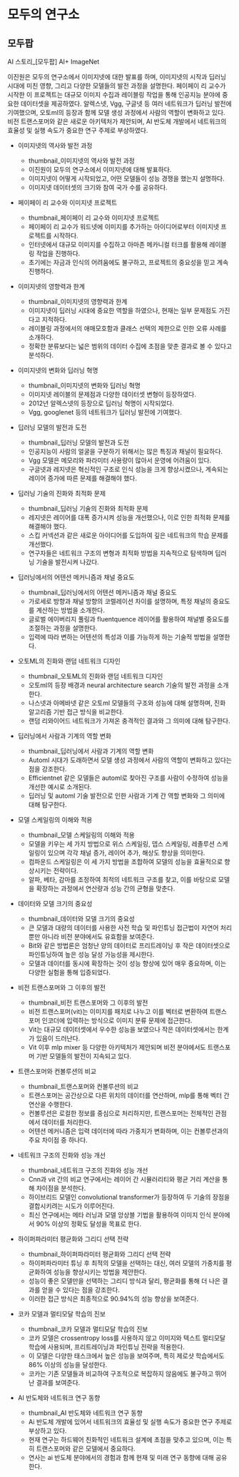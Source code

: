 # 모두의 연구소

## 모두팝

AI 스토리_[모두팝] AI+ ImageNet

이진원은 모두의 연구소에서 이미지넷에 대한 발표를 하며, 이미지넷의 시작과 딥러닝 시대에 미친 영향, 그리고 다양한 모델들의 발전 과정을 설명한다. 페이페이 리 교수가 시작한 이 프로젝트는 대규모 이미지 수집과 레이블링 작업을 통해 인공지능 분야에 중요한 데이터셋을 제공하였다. 알렉스넷, Vgg, 구글넷 등 여러 네트워크가 딥러닝 발전에 기여했으며, 오토ml의 등장과 함께 모델 생성 과정에서 사람의 역할이 변화하고 있다. 비전 트랜스포머와 같은 새로운 아키텍처가 제안되며, AI 반도체 개발에서 네트워크의 효율성 및 실행 속도가 중요한 연구 주제로 부상하였다.

* 이미지넷의 역사와 발전 과정
    * thumbnail_이미지넷의 역사와 발전 과정
    * 이진원이 모두의 연구소에서 이미지넷에 대해 발표하다.
    * 이미지넷이 어떻게 시작되었고, 어떤 모델들이 성능 경쟁을 했는지 설명하다.
    * 이미지넷 데이터셋의 크기와 참여 국가 수를 공유하다.

* 페이페이 리 교수와 이미지넷 프로젝트
    * thumbnail_페이페이 리 교수와 이미지넷 프로젝트
    * 페이페이 리 교수가 워드넷에 이미지를 추가하는 아이디어로부터 이미지넷 프로젝트를 시작하다.
    * 인터넷에서 대규모 이미지를 수집하고 아마존 메카니컬 터크를 활용해 레이블링 작업을 진행하다.
    * 초기에는 자금과 인식의 어려움에도 불구하고, 프로젝트의 중요성을 믿고 계속 진행하다.

* 이미지넷의 영향력과 한계
    * thumbnail_이미지넷의 영향력과 한계
    * 이미지넷이 딥러닝 시대에 중요한 역할을 하였으나, 현재는 일부 문제점도 가진다고 지적하다.
    * 레이블링 과정에서의 애매모호함과 클래스 선택의 제한으로 인한 오류 사례를 소개하다.
    * 정확한 분류보다는 넓은 범위의 데이터 수집에 초점을 맞춘 결과로 볼 수 있다고 분석하다.

* 이미지넷의 변화와 딥러닝 혁명
    * thumbnail_이미지넷의 변화와 딥러닝 혁명
    * 이미지넷 레이블의 문제점과 다양한 데이터셋 변형이 등장하였다.
    * 2012년 알렉스넷의 등장으로 딥러닝 혁명이 시작되었다.
    * Vgg, googlenet 등의 네트워크가 딥러닝 발전에 기여했다.

* 딥러닝 모델의 발전과 도전
    * thumbnail_딥러닝 모델의 발전과 도전
    * 인공지능이 사람의 얼굴을 구분하기 위해서는 많은 특징과 채널이 필요하다.
    * Vgg 모델은 메모리와 파라미터 사용량이 많아서 운영에 어려움이 있다.
    * 구글넷과 레지넷은 혁신적인 구조로 인식 성능을 크게 향상시켰으나, 계속되는 레이어 증가에 따른 문제를 해결해야 했다.

* 딥러닝 기술의 진화와 최적화 문제
    * thumbnail_딥러닝 기술의 진화와 최적화 문제
    * 레지넷은 레이어를 대폭 증가시켜 성능을 개선했으나, 이로 인한 최적화 문제를 해결해야 했다.
    * 스킵 커넥션과 같은 새로운 아이디어를 도입하여 깊은 네트워크의 학습 문제를 개선했다.
    * 연구자들은 네트워크 구조의 변형과 최적화 방법을 지속적으로 탐색하며 딥러닝 기술을 발전시켜 나갔다.

* 딥러닝에서의 어텐션 메커니즘과 채널 중요도
    * thumbnail_딥러닝에서의 어텐션 메커니즘과 채널 중요도
    * 가로세로 방향과 채널 방향의 코렐레이션 차이를 설명하며, 특정 채널의 중요도를 계산하는 방법을 소개한다.
    * 글로벌 에이버리지 풀링과 fluentquence 레이어를 활용하여 채널별 중요도를 조절하는 과정을 설명한다.
    * 입력에 따라 변하는 어텐션의 특성과 이를 가능하게 하는 기술적 방법을 설명한다.

* 오토ML의 진화와 랜덤 네트워크 디자인
    * thumbnail_오토ML의 진화와 랜덤 네트워크 디자인
    * 오토ml의 등장 배경과 neural architecture search 기술의 발전 과정을 소개한다.
    * 나스넷과 아메바넷 같은 오토ml 모델들의 구조와 성능에 대해 설명하며, 진화 알고리즘 기반 접근 방식을 비교한다.
    * 랜덤 리와이어드 네트워크가 가져온 충격적인 결과와 그 의미에 대해 탐구한다.

* 딥러닝에서 사람과 기계의 역할 변화
    * thumbnail_딥러닝에서 사람과 기계의 역할 변화
    * Automl 시대가 도래하면서 모델 생성 과정에서 사람의 역할이 변화하고 있다는 점을 강조한다.
    * Efficientnet 같은 모델들은 automl로 찾아진 구조를 사람이 수정하여 성능을 개선한 예시로 소개된다.
    * 딥러닝 및 automl 기술 발전으로 인한 사람과 기계 간 역할 변화와 그 의미에 대해 탐구한다.

* 모델 스케일링의 이해와 적용
    * thumbnail_모델 스케일링의 이해와 적용
    * 모델을 키우는 세 가지 방법으로 위스 스케일링, 뎁스 스케일링, 레졸루션 스케일링이 있으며 각각 채널 증가, 레이어 추가, 해상도 향상을 의미한다.
    * 컴파운드 스케일링은 이 세 가지 방법을 조합하여 모델의 성능을 효율적으로 향상시키는 전략이다.
    * 알파, 베타, 감마를 조정하여 최적의 네트워크 구조를 찾고, 이를 바탕으로 모델을 확장하는 과정에서 연산량과 성능 간의 균형을 맞춘다.

* 데이터와 모델 크기의 중요성
    * thumbnail_데이터와 모델 크기의 중요성
    * 큰 모델과 대량의 데이터를 사용한 사전 학습 및 파인튜닝 접근법이 자연어 처리뿐만 아니라 비전 분야에서도 유효함을 보여준다.
    * Bit와 같은 방법론은 엄청난 양의 데이터로 프리트레이닝 후 작은 데이터셋으로 파인튜닝하여 높은 성능 달성 가능성을 제시한다.
    * 모델과 데이터를 동시에 확장하는 것이 성능 향상에 있어 매우 중요하며, 이는 다양한 실험을 통해 입증되었다.

* 비전 트랜스포머와 그 이후의 발전
    * thumbnail_비전 트랜스포머와 그 이후의 발전
    * 비전 트랜스포머(vit)는 이미지를 패치로 나누고 이를 벡터로 변환하여 트랜스포머 인코더에 입력하는 방식으로 이미지 분류 문제에 접근한다.
    * Vit는 대규모 데이터셋에서 우수한 성능을 보였으나 작은 데이터셋에서는 한계가 있음이 드러난다.
    * Vit 이후 mlp mixer 등 다양한 아키텍처가 제안되며 비전 분야에서도 트랜스포머 기반 모델들의 발전이 지속되고 있다.

* 트랜스포머와 컨볼루션의 비교
    * thumbnail_트랜스포머와 컨볼루션의 비교
    * 트랜스포머는 공간상으로 다른 위치의 데이터를 연산하며, mlp를 통해 벡터 간 연산을 수행한다.
    * 컨볼루션은 로컬한 정보를 중심으로 처리하지만, 트랜스포머는 전체적인 관점에서 데이터를 처리한다.
    * 어텐션 메커니즘은 입력 데이터에 따라 가중치가 변화하며, 이는 컨볼루션과의 주요 차이점 중 하나다.

* 네트워크 구조의 진화와 성능 개선
    * thumbnail_네트워크 구조의 진화와 성능 개선
    * Cnn과 vit 간의 비교 연구에서는 레이어 간 시뮬러리티와 평균 거리 계산을 통해 차이점을 분석한다.
    * 하이브리드 모델인 convolutional transformer가 등장하여 두 기술의 장점을 결합시키려는 시도가 이루어진다.
    * 최신 연구에서는 메타 러닝과 모델 앙상블 기법을 활용하여 이미지 인식 분야에서 90% 이상의 정확도 달성을 목표로 한다.

* 하이퍼파라미터 평균화와 그리디 선택 전략
    * thumbnail_하이퍼파라미터 평균화와 그리디 선택 전략
    * 하이퍼파라미터 튜닝 후 최적의 모델을 선택하는 대신, 여러 모델의 가중치를 평균화하여 성능을 향상시키는 방법을 제안한다.
    * 성능이 좋은 모델만을 선택하는 그리디 방식과 달리, 평균화를 통해 더 나은 결과를 얻을 수 있다는 점을 강조한다.
    * 이러한 접근 방식은 최종적으로 90.94%의 성능 향상을 보여준다.

* 코카 모델과 멀티모달 학습의 진보
    * thumbnail_코카 모델과 멀티모달 학습의 진보
    * 코카 모델은 crossentropy loss를 사용하지 않고 이미지와 텍스트 멀티모달 학습에 사용되며, 프리트레이닝과 파인튜닝 전략을 적용한다.
    * 이 모델은 다양한 태스크에서 높은 성능을 보여주며, 특히 제로샷 학습에서도 86% 이상의 성능을 달성한다.
    * 코카는 기존 모델들과 비교하여 구조적으로 복잡하지 않음에도 불구하고 뛰어난 결과를 보여준다.

* AI 반도체와 네트워크 연구 동향
    * thumbnail_AI 반도체와 네트워크 연구 동향
    * Ai 반도체 개발에 있어서 네트워크의 효율성 및 실행 속도가 중요한 연구 주제로 부상하고 있다.
    * 현재 연구는 하드웨어 친화적인 네트워크 설계에 초점을 맞추고 있으며, 이는 특히 트랜스포머와 같은 모델에서 중요하다.
    * 연사는 ai 반도체 분야에서의 경험과 함께 현재 및 미래 연구 동향에 대해 공유한다.


